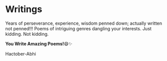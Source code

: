 # Writings
Years of perseverance, experience, wisdom penned down; actually written not penned!!!
Poems of intriguing genres dangling your interests. Just kidding. Not kidding.


**You Write Amazing Poems!**:smile::sparkles:

Hactober-Abhi 
